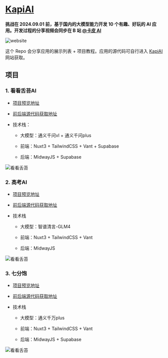 # [KapiAI](https://aiyeshi.cn)

**挑战在 2024.09.01 前，基于国内的大模型能力开发 10 个有趣、好玩的 AI 应用。开发过程的分享视频会同步在 B 站 [@卡皮 AI](https://space.bilibili.com/39930228)**

![website](https://static-main.aiyeshi.cn/images/kapi-website.png)

这个 Repo 会分享应用的展示列表 + 项目教程。应用的源代码可自行进入 [KapiAI](https://aiyeshi.cn) 网站获取。

## 项目


### 1. 看看舌苔AI

- [项目预览地址](https://aiyeshi.cn)

- [前后端源代码获取地址](https://mall.bilibili.com/neul-next/index.html?page=mall-up_itemDetail&noTitleBar=1&itemsId=1106831100&from=items_share&msource=items_share)
  
- 技术栈：
  - 大模型：通义千问vl + 通义千问plus
  
  - 前端：Nuxt3 + TailwindCSS + Vant + Supabase
  
  - 后端：MidwayJS + Supabase

![看看舌苔](https://static-main.aiyeshi.cn/images/shetai-product-detail.jpg)


### 2. 高考AI

- [项目预览地址](https://aiyeshi.cn)

- [前后端源代码获取地址](https://mall.bilibili.com/neul-next/index.html?page=mall-up_itemDetail&noTitleBar=1&itemsId=1106861100&from=items_share&msource=items_share)

- 技术栈
  
  - 大模型：智谱清言-GLM4
  
  - 前端：Nuxt3 + TailwindCSS + Vant
  
  - 后端：MidwayJS

![看看舌苔](https://static-main.aiyeshi.cn/images/gaokao-202406/cover-images.jpg)



### 3. 七分饱


- [项目预览地址](https://aiyeshi.cn)

- [前后端源代码获取地址](https://gf.bilibili.com/item/detail/1107863100)

- 技术栈
  
  - 大模型：通义千万plus
  
  - 前端：Nuxt3 + TailwindCSS + Vant
  
  - 后端：MidwayJS + Supabase

![看看舌苔](https://static-main.aiyeshi.cn/projects/7fenbao/985shotsso.png)